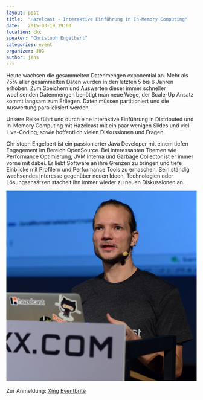 ```yaml
---
layout: post
title:  "Hazelcast - Interaktive Einführung in In-Memory Computing"
date:   2015-03-19 19:00
location: ckc
speaker: "Christoph Engelbert"
categories: event
organizer: JUG
author: jens
---
```

Heute wachsen die gesammelten Datenmengen exponential an. Mehr als 75% aller gesammelten Daten wurden in den
letzten 5 bis 6 Jahren erhoben. Zum Speichern und Auswerten dieser immer schneller wachsenden Datenmengen benötigt
man neue Wege, der Scale-Up Ansatz kommt langsam zum Erliegen. Daten müssen partitioniert und die Auswertung
parallelisiert werden.

Unsere Reise führt und durch eine interaktive Einführung in Distributed und In-Memory Computing mit Hazelcast
mit ein paar wenigen Slides und viel Live-Coding, sowie hoffentlich vielen Diskussionen und Fragen.

Christoph Engelbert ist ein passionierter Java Developer mit einem tiefen Engagement im Bereich OpenSource.
Bei interessanten Themen wie Performance Optimierung, JVM Interna und Garbage Collector ist er immer vorne mit dabei.
Er liebt Software an ihre Grenzen zu bringen und tiefe Einblicke mit Profilern und Performance Tools zu erhaschen.
Sein ständig wachsendes Interesse gegenüber neuen Ideen, Technologien oder Lösungsansätzen stachelt ihn immer wieder
zu neuen Diskussionen an.

![Christoph Engelbert](/assets/articles/2015/hazelcast-devoxx_pic_800x800.jpg)

Zur Anmeldung:
[Xing](https://www.xing.com/events/hazelcast-interaktive-einfuhrung-memory-computing-1520930)
[Eventbrite](https://www.eventbrite.de/e/hazelcast-interaktive-einfuhrung-in-in-memory-computing-tickets-15772647413)